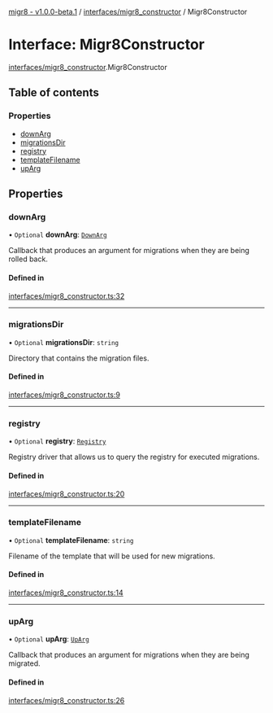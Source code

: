 [migr8 - v1.0.0-beta.1](../README.md) / [interfaces/migr8_constructor](../modules/interfaces_migr8_constructor.md) / Migr8Constructor

# Interface: Migr8Constructor

[interfaces/migr8_constructor](../modules/interfaces_migr8_constructor.md).Migr8Constructor

## Table of contents

### Properties

- [downArg](interfaces_migr8_constructor.Migr8Constructor.md#downarg)
- [migrationsDir](interfaces_migr8_constructor.Migr8Constructor.md#migrationsdir)
- [registry](interfaces_migr8_constructor.Migr8Constructor.md#registry)
- [templateFilename](interfaces_migr8_constructor.Migr8Constructor.md#templatefilename)
- [upArg](interfaces_migr8_constructor.Migr8Constructor.md#uparg)

## Properties

### downArg

• `Optional` **downArg**: [`DownArg`](interfaces_down_arg.DownArg.md)

Callback that produces an argument for migrations when they are being
rolled back.

#### Defined in

[interfaces/migr8_constructor.ts:32](https://github.com/prasadrajandran/migr8/blob/560fe49/src/interfaces/migr8_constructor.ts#L32)

---

### migrationsDir

• `Optional` **migrationsDir**: `string`

Directory that contains the migration files.

#### Defined in

[interfaces/migr8_constructor.ts:9](https://github.com/prasadrajandran/migr8/blob/560fe49/src/interfaces/migr8_constructor.ts#L9)

---

### registry

• `Optional` **registry**: [`Registry`](interfaces_registry.Registry.md)

Registry driver that allows us to query the registry for executed
migrations.

#### Defined in

[interfaces/migr8_constructor.ts:20](https://github.com/prasadrajandran/migr8/blob/560fe49/src/interfaces/migr8_constructor.ts#L20)

---

### templateFilename

• `Optional` **templateFilename**: `string`

Filename of the template that will be used for new migrations.

#### Defined in

[interfaces/migr8_constructor.ts:14](https://github.com/prasadrajandran/migr8/blob/560fe49/src/interfaces/migr8_constructor.ts#L14)

---

### upArg

• `Optional` **upArg**: [`UpArg`](interfaces_up_arg.UpArg.md)

Callback that produces an argument for migrations when they are being
migrated.

#### Defined in

[interfaces/migr8_constructor.ts:26](https://github.com/prasadrajandran/migr8/blob/560fe49/src/interfaces/migr8_constructor.ts#L26)
